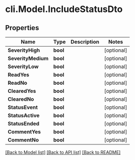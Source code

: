 # cli.Model.IncludeStatusDto

## Properties

Name | Type | Description | Notes
------------ | ------------- | ------------- | -------------
**SeverityHigh** | **bool** |  | [optional] 
**SeverityMedium** | **bool** |  | [optional] 
**SeverityLow** | **bool** |  | [optional] 
**ReadYes** | **bool** |  | [optional] 
**ReadNo** | **bool** |  | [optional] 
**ClearedYes** | **bool** |  | [optional] 
**ClearedNo** | **bool** |  | [optional] 
**StatusEvent** | **bool** |  | [optional] 
**StatusActive** | **bool** |  | [optional] 
**StatusEnded** | **bool** |  | [optional] 
**CommentYes** | **bool** |  | [optional] 
**CommentNo** | **bool** |  | [optional] 

[[Back to Model list]](../README.md#documentation-for-models) [[Back to API list]](../README.md#documentation-for-api-endpoints) [[Back to README]](../README.md)

